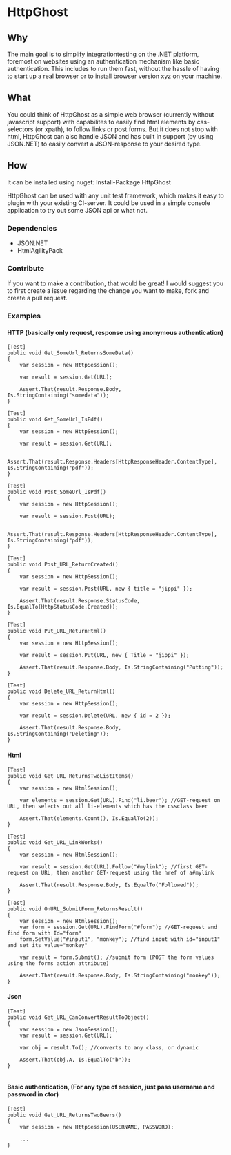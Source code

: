 # HttpGhost

## Why
The main goal is to simplify integrationtesting on the .NET platform, foremost on websites using 
an authentication mechanism like basic authentication. This includes to run them fast, without the hassle
of having to start up a real browser or to install browser version xyz on your machine.

## What
You could think of HttpGhost as a simple web browser (currently without javascript support) with capabilites
to easily find html elements by css-selectors (or xpath), to follow links or post forms. But it does not stop with html,
HttpGhost can also handle JSON and has built in support (by using JSON.NET) to easily convert a JSON-response to 
your desired type.

## How

It can be installed using nuget: Install-Package HttpGhost

HttpGhost can be used with any unit test framework, which makes it easy to plugin with your existing CI-server. 
It could be used in a simple console application to try out some JSON api or what not.

### Dependencies
* JSON.NET
* HtmlAgilityPack

### Contribute
If you want to make a contribution, that would be great! I would suggest you to first create a issue regarding the
change you want to make, fork and create a pull request.

### Examples

#### HTTP (basically only request, response using anonymous authentication)

<pre><code>[Test]
public void Get_SomeUrl_ReturnsSomeData()
{
	var session = new HttpSession();

	var result = session.Get(URL);

	Assert.That(result.Response.Body, Is.StringContaining("somedata"));
}

[Test]
public void Get_SomeUrl_IsPdf()
{
	var session = new HttpSession();

	var result = session.Get(URL);

	Assert.That(result.Response.Headers[HttpResponseHeader.ContentType], Is.StringContaining("pdf"));
}

[Test]
public void Post_SomeUrl_IsPdf()
{
	var session = new HttpSession();

	var result = session.Post(URL);

	Assert.That(result.Response.Headers[HttpResponseHeader.ContentType], Is.StringContaining("pdf"));
}

[Test]
public void Post_URL_ReturnCreated()
{
	var session = new HttpSession();
	
	var result = session.Post(URL, new { title = "jippi" });
	
	Assert.That(result.Response.StatusCode, Is.EqualTo(HttpStatusCode.Created));
}

[Test]
public void Put_URL_ReturnHtml()
{
	var session = new HttpSession();
	
	var result = session.Put(URL, new { Title = "jippi" });

	Assert.That(result.Response.Body, Is.StringContaining("Putting"));
}

[Test]
public void Delete_URL_ReturnHtml()
{
	var session = new HttpSession();
	
	var result = session.Delete(URL, new { id = 2 });

	Assert.That(result.Response.Body, Is.StringContaining("Deleting"));
}</code></pre>

#### Html

<pre><code>[Test]
public void Get_URL_ReturnsTwoListItems()
{
	var session = new HtmlSession();

	var elements = session.Get(URL).Find("li.beer"); //GET-request on URL, then selects out all li-elements which has the cssclass beer

	Assert.That(elements.Count(), Is.EqualTo(2));
}

[Test]
public void Get_URL_LinkWorks()
{
	var session = new HtmlSession();
	
	var result = session.Get(URL).Follow("#mylink"); //first GET-request on URL, then another GET-request using the href of a#mylink
	
	Assert.That(result.Response.Body, Is.EqualTo("Followed"));
}

[Test]
public void OnURL_SubmitForm_ReturnsResult()
{	
	var session = new HtmlSession();
	var form = session.Get(URL).FindForm("#form"); //GET-request and find form with Id="form"	
	form.SetValue("#input1", "monkey"); //find input with id="input1" and set its value="monkey"
	
	var result = form.Submit(); //submit form (POST the form values using the forms action attribute)
	
	Assert.That(result.Response.Body, Is.StringContaining("monkey"));
}</code></pre>

#### Json
<pre><code>[Test]
public void Get_URL_CanConvertResultToObject()
{
	var session = new JsonSession();
	var result = session.Get(URL);

	var obj = result.To<TestClass>(); //converts to any class, or dynamic

	Assert.That(obj.A, Is.EqualTo("b"));
}

</code></pre>

#### Basic authentication, (For any type of session, just pass username and password in ctor)
	
<pre><code>[Test]
public void Get_URL_ReturnsTwoBeers()
{
	var session = new HttpSession(USERNAME, PASSWORD);

	...
}
</code></pre>
